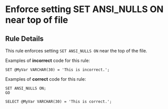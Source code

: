 # Enforce setting SET ANSI_NULLS ON near top of file

## Rule Details

This rule enforces setting `SET ANSI_NULLS ON`
near the top of the file.

Examples of **incorrect** code for this rule:

```tsql
SET @MyVar VARCHAR(30) = 'This is incorrect.';
```

Examples of **correct** code for this rule:

```tsql
SET ANSI_NULLS ON;
GO

SELECT @MyVar VARCHAR(30) = 'This is correct.';
```
